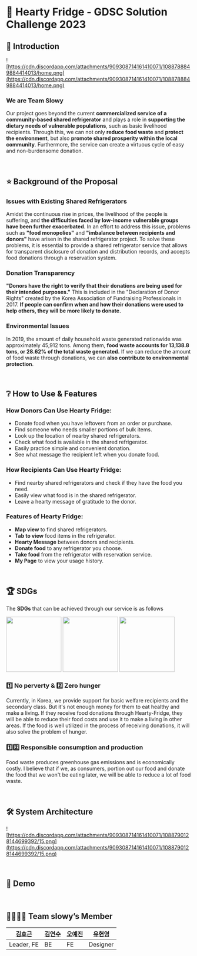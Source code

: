 # 🧡 Hearty Fridge - GDSC Solution Challenge 2023

## 💁 Introduction

![https://cdn.discordapp.com/attachments/909308714161410071/1088788849884414013/home.png](https://cdn.discordapp.com/attachments/909308714161410071/1088788849884414013/home.png)

### We are Team Slowy

Our project goes beyond the current **commercialized service of a community-based shared refrigerator** and plays a role in **supporting the dietary needs of vulnerable populations**, such as basic livelihood recipients. Through this, we can not only **reduce food waste** and **protect the environment**, but also **promote shared prosperity within the local community**. Furthermore, the service can create a virtuous cycle of easy and non-burdensome donation.

<br>

## ⭐ Background of the Proposal

### Issues with **Existing Shared Refrigerators**

Amidst the continuous rise in prices, the livelihood of the people is suffering, and **the difficulties faced by low-income vulnerable groups have been further exacerbated**. In an effort to address this issue, problems such as **"food monopolies"** and **"imbalance between recipients and donors"** have arisen in the shared refrigerator project. To solve these problems, it is essential to provide a shared refrigerator service that allows for transparent disclosure of donation and distribution records, and accepts food donations through a reservation system.

### **Donation Transparency**

**"Donors have the right to verify that their donations are being used for their intended purposes."** This is included in the "Declaration of Donor Rights" created by the Korea Association of Fundraising Professionals in 2017. **If people can confirm when and how their donations were used to help others, they will be more likely to donate.**

### **Environmental Issues**

In 2019, the amount of daily household waste generated nationwide was approximately 45,912 tons. Among them, **food waste accounts for 13,138.8 tons, or 28.62% of the total waste generated.** If we can reduce the amount of food waste through donations, we can **also contribute to environmental protection**.

<br>

## ❔ How to Use & Features

### **How Donors Can Use Hearty Fridge:**

- Donate food when you have leftovers from an order or purchase.
- Find someone who needs smaller portions of bulk items.
- Look up the location of nearby shared refrigerators.
- Check what food is available in the shared refrigerator.
- Easily practice simple and convenient donation.
- See what message the recipient left when you donate food.

### **How Recipients Can Use Hearty Fridge:**

- Find nearby shared refrigerators and check if they have the food you need.
- Easily view what food is in the shared refrigerator.
- Leave a hearty message of gratitude to the donor.

### **Features of Hearty Fridge:**

- **Map view** to find shared refrigerators.
- **Tab to view** food items in the refrigerator.
- **Hearty Message** between donors and recipients.
- **Donate food** to any refrigerator you choose.
- **Take food** from the refrigerator with reservation service.
- **My Page** to view your usage history.

<br>

## 🏆 SDGs

The **SDGs** that can be achieved through our service is as follows

<span>
<img src="https://cdn.discordapp.com/attachments/909308714161410071/1088789299673186334/NoPoverty.png" width="150px;"/>
</span>
<span>
<img src="https://user-images.githubusercontent.com/49095587/228215919-6454a730-681e-43a4-ae4c-b0c9fcfddbc7.png" width="150px;"/>
</span>
<span>
<img src="https://cdn.discordapp.com/attachments/909308714161410071/1088789300088406096/Responsible.png" width="150px;"/>
</span>



### 1️⃣ **No perverty &** 2️⃣ **Zero hunger**

Currently, in Korea, we provide support for basic welfare recipients and the secondary class. But it's not enough money for them to eat healthy and make a living. If they receive food donations through Hearty-Fridge, they will be able to reduce their food costs and use it to make a living in other areas. If the food is well utilized in the process of receiving donations, it will also solve the problem of hunger.

### 1️⃣2️⃣ **Responsible consumption and production**

Food waste produces greenhouse gas emissions and is economically costly. I believe that if we, as consumers, portion out our food and donate the food that we won't be eating later, we will be able to reduce a lot of food waste.


<br>


## 🛠 System Architecture

![https://cdn.discordapp.com/attachments/909308714161410071/1088790128144699392/15.png](https://cdn.discordapp.com/attachments/909308714161410071/1088790128144699392/15.png)


<br>

## 🎥 Demo

<br>

## 👨‍👩‍👧‍👦 Team slowy’s Member

| [김효근](https://github.com/HiGeuni) | [김연수](https://github.com/dustnehowl) | [오예진](https://github.com/yexjin) | [유현영](https://github.com/lhy7963) |
| --- | --- | --- | --- |
| Leader, FE | BE | FE | Designer |